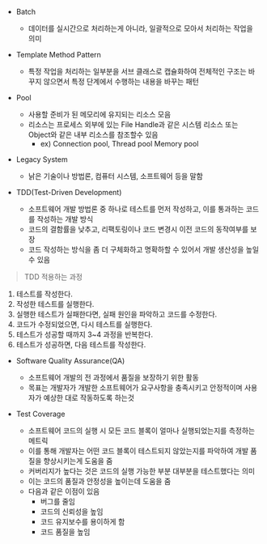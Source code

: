 + Batch
  - 데이터를 실시간으로 처리하는게 아니라, 일괄적으로 모아서 처리하는 작업을 의미

+ Template Method Pattern
  - 특정 작업을 처리하는 일부분을 서브 클래스로 캡슐화하여 전체적인 구조는 바꾸지 않으면서 특정 단계에서 수행하는 내용을 바꾸는 패턴

+ Pool
  - 사용할 준비가 된 메모리에 유지되는 리소스 모음
  - 리소스는 프로세스 외부에 있는 File Handle과 같은 시스템 리소스 또는 Object와 같은 내부 리소스를 참조할수 있음
    - ex) Connection pool, Thread pool Memory pool



+ Legacy System
  - 낡은 기술이나 방법론, 컴퓨터 시스템, 소프트웨어 등을 말함

+ TDD(Test-Driven Development)
  - 소프트웨어 개발 방법론 중 하나로 테스트를 먼저 작성하고, 이를 통과하는 코드를 작성하는 개발 방식
  - 코드의 결함률을 낮추고, 리팩토링이나 코드 변경시 이전 코드의 동작여부를 보장
  - 코드 작성하는 방식을 좀 더 구체화하고 명확하할 수 있어서 개발 생산성을 높일수 있음
>TDD 적용하는 과정
1. 테스트를 작성한다.
2. 작성한 테스트를 실행한다.
3. 실행한 테스트가 실패한다면, 실패 원인을 파악하고 코드를 수정한다.
4. 코드가 수정되었으면, 다시 테스트를 실행한다.
5. 테스트가 성공할 때까지 3~4 과정을 반복한다.
6. 테스트가 성공하면, 다음 테스트를 작성한다.


+ Software Quality Assurance(QA)
  - 소프트웨어 개발의 전 과정에서 품질을 보장하기 위한 활동
  - 목표는 개발자가 개발한 소프트웨어가 요구사항을 충족시키고 안정적이며 사용자가 예상한 대로 작동하도록 하는것


+ Test Coverage
  - 소프트웨어 코드의 실행 시 모든 코드 블록이 얼마나 실행되었는지를 측정하는 메트릭
  - 이를 통해 개발자는 어떤 코드 블록이 테스트되지 않았는지를 파악하여 개발 품질을 향상시키는게 도움을 줌
  - 커버리지가 높다는 것은 코드의 실행 가능한 부분 대부분을 테스트했다는 의미
  - 이는 코드의 품질과 안정성을 높이는데 도움을 줌
  - 다음과 같은 이점이 있음
      - 버그를 줄임
      - 코드의 신뢰성을 높임
      - 코드 유지보수를 용이하게 함
      - 코드 품질을 높임






